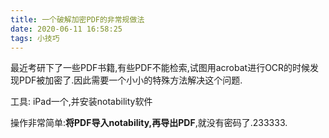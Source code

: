 ```yaml
---
title: 一个破解加密PDF的非常规做法
date: 2020-06-11 16:58:25
tags: 小技巧
---
```


最近考研下了一些PDF书籍,有些PDF不能检索,试图用acrobat进行OCR的时候发现PDF被加密了.因此需要一个小小的特殊方法解决这个问题.

工具: iPad一个,并安装notability软件

操作非常简单:**将PDF导入notability,再导出PDF**,就没有密码了.233333.
